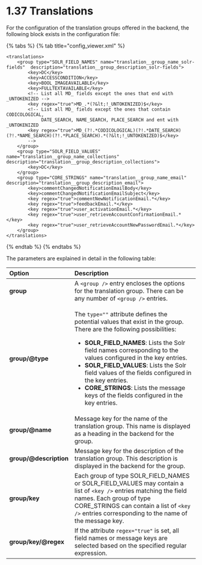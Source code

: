 # 1.37 Translations

For the configuration of the translation groups offered in the backend, the following block exists in the configuration file:

{% tabs %}
{% tab title="config\_viewer.xml" %}
```markup
<translations>
    <group type="SOLR_FIELD_NAMES" name="translation__group_name_solr-fields"  description="translation__group_description_solr-fields">
        <key>DC</key>
        <key>ACCESSCONDITION</key>
        <key>BOOL_IMAGEAVAILABLE</key>
        <key>FULLTEXTAVAILABLE</key>
        <!-- List all MD_ fields except the ones that end with _UNTOKENIZED -->
        <key regex="true">MD_.*(?&lt;!_UNTOKENIZED)$</key>
        <!-- List all MD_ fields except the ones that contain CODICOLOGICAL,
             DATE_SEARCH, NAME_SEARCH, PLACE_SEARCH and ent with _UNTOKENIZED
        <key regex="true">MD_(?!.*CODICOLOGICAL)(?!.*DATE_SEARCH)(?!.*NAME_SEARCH)(?!.*PLACE_SEARCH).*(?&lt;!_UNTOKENIZED)$</key>
        -->
    </group>
    <group type="SOLR_FIELD_VALUES" name="translation__group_name_collections"  description="translation__group_description_collections">
        <key>DC</key>
    </group>
    <group type="CORE_STRINGS" name="translation__group_name_email" description="translation__group_description_email">
        <key>commentChangedNotificationEmailBody</key>
        <key>commentChangedNotificationEmailSubject</key>
        <key regex="true">commentNewNotificationEmail.*</key>
        <key regex="true">feedbackEmail.*</key>
        <key regex="true">user_activationEmail.*</key>
        <key regex="true">user_retrieveAccountConfirmationEmail.*</key>
        <key regex="true">user_retrieveAccountNewPasswordEmail.*</key>
    </group>
</translations>

```
{% endtab %}
{% endtabs %}

The parameters are explained in detail in the following table:

<table>
  <thead>
    <tr>
      <th style="text-align:left">Option</th>
      <th style="text-align:left">Description</th>
    </tr>
  </thead>
  <tbody>
    <tr>
      <td style="text-align:left"><b>group</b>
      </td>
      <td style="text-align:left">A <code>&lt;group /&gt;</code> entry encloses the options for the translation
        group. There can be any number of <code>&lt;group /&gt;</code> entries.</td>
    </tr>
    <tr>
      <td style="text-align:left"><b>group/@type</b>
      </td>
      <td style="text-align:left">
        <p>The <code>type=&quot;&quot;</code> attribute defines the potential values
          that exist in the group. There are the following possibilities:</p>
        <ul>
          <li><b>SOLR_FIELD_NAMES</b>: Lists the Solr field names corresponding to the
            values configured in the key entries.</li>
          <li><b>SOLR_FIELD_VALUES</b>: Lists the Solr field values of the fields configured
            in the key entries.</li>
          <li><b>CORE_STRINGS</b>: Lists the message keys of the fields configured in
            the key entries.</li>
        </ul>
      </td>
    </tr>
    <tr>
      <td style="text-align:left"><b>group/@name</b>
      </td>
      <td style="text-align:left">Message key for the name of the translation group. This name is displayed
        as a heading in the backend for the group.</td>
    </tr>
    <tr>
      <td style="text-align:left"><b>group/@description</b>
      </td>
      <td style="text-align:left">Message key for the description of the translation group. This description
        is displayed in the backend for the group.</td>
    </tr>
    <tr>
      <td style="text-align:left"><b>group/key</b>
      </td>
      <td style="text-align:left">Each group of type SOLR_FIELD_NAMES or SOLR_FIELD_VALUES may contain a
        list of <code>&lt;key /&gt;</code> entries matching the field names. Each
        group of type CORE_STRINGS can contain a list of <code>&lt;key /&gt;</code> entries
        corresponding to the name of the message key.</td>
    </tr>
    <tr>
      <td style="text-align:left"><b>group/key/@regex</b>
      </td>
      <td style="text-align:left">If the attribute <code>regex=&quot;true&quot;</code> is set, all field names
        or message keys are selected based on the specified regular expression.</td>
    </tr>
  </tbody>
</table>

